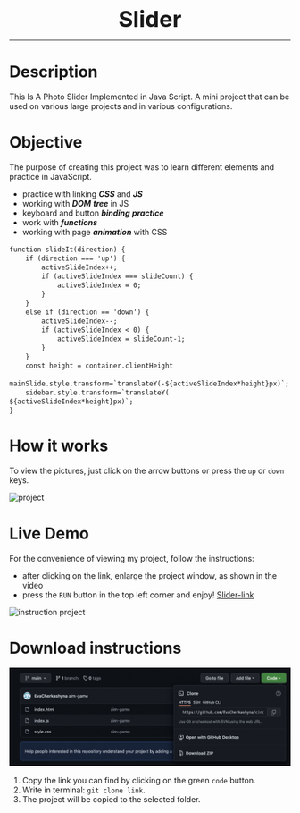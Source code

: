 <h1 style="text-align : center; font-size:40px; line-height: 20px">Slider</h1>
<hr>

# Description

This Is A Photo Slider Implemented in Java Script. A mini project that can be used on various large projects and in various configurations.

# Objective
The purpose of creating this project was to learn different elements and practice in JavaScript.

+ practice with linking ***CSS*** and ***JS***
+ working with ***DOM*** ***tree*** in JS
+ keyboard and button ***binding*** ***practice***
+ work with ***functions***
+ working with page ***animation*** with CSS
```JS
function slideIt(direction) {
    if (direction === 'up') {
        activeSlideIndex++;
        if (activeSlideIndex === slideCount) {
            activeSlideIndex = 0;
        }
    }
    else if (direction == 'down') {
        activeSlideIndex--;
        if (activeSlideIndex < 0) {
            activeSlideIndex = slideCount-1;
        }
    }
    const height = container.clientHeight
    mainSlide.style.transform=`translateY(-${activeSlideIndex*height}px)`;
    sidebar.style.transform=`translateY( ${activeSlideIndex*height}px)`;
}
```
# How it works

To view the pictures, just click on the arrow buttons or press the `up` or `down` keys.

![project](https://i.giphy.com/media/FqxSLEbRQvwnvo8Bnw/giphy.webp)

# Live Demo

For the convenience of viewing my project, follow the instructions:

+ after clicking on the link, enlarge the project window, as shown in the video
+ press the `RUN` button in the top left corner and enjoy!  [Slider-link](https://jsfiddle.net/5yz96xjo/)

![instruction project](https://i.giphy.com/media/75MVRB9voRoZukckhs/giphy.webp)

# Download instructions
![photo-instruction](./readme/img4.png)
1. Copy the link you can find by clicking on the green `code` button.
2. Write in terminal: `git clone link`.
3. The project will be copied to the selected folder.